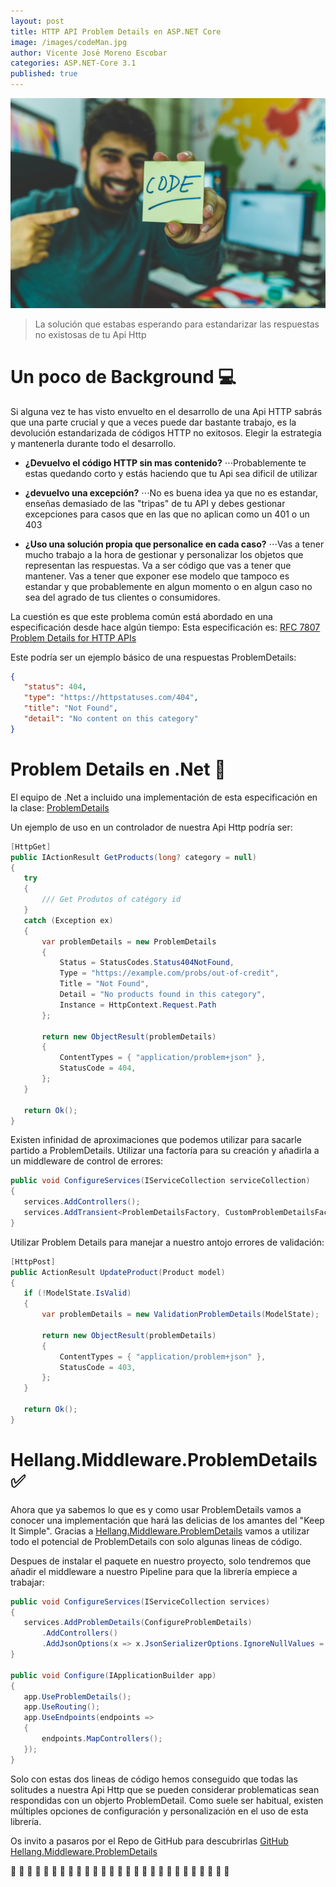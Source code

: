 ```yaml
---
layout: post
title: HTTP API Problem Details en ASP.NET Core
image: /images/codeMan.jpg
author: Vicente José Moreno Escobar
categories: ASP.NET-Core 3.1
published: true 
---
```

![code](/images/codeMan.jpg)
> La solución que estabas esperando para estandarizar las respuestas no existosas de tu Api Http

# Un poco de Background  💻

Si alguna vez te has visto envuelto en el desarrollo de una Api HTTP sabrás que una parte crucial y que a veces puede dar bastante trabajo, es la devolución estandarizada de códigos HTTP no exitosos. 
Elegir la estrategia y mantenerla durante todo el desarrollo.

* **¿Devuelvo el código HTTP sin mas contenido?**
⋅⋅⋅Probablemente te estas quedando corto y estás haciendo que tu Api sea dificil de utilizar

* **¿devuelvo una excepción?**
⋅⋅⋅No es buena idea ya que no es estandar, enseñas demasiado de las "tripas" de tu API y debes gestionar excepciones para casos que en las que no aplican como un 401 o un 403

* **¿Uso una solución propia que personalice en cada caso?**
⋅⋅⋅Vas  a tener mucho trabajo a la hora de gestionar y personalizar los objetos que representan las respuestas. Va a ser código que vas a tener que mantener. Vas a tener que exponer ese modelo que tampoco es estandar y que probablemente en algun momento o en algun caso no sea del agrado de tus clientes o consumidores. 

 La cuestión es que este problema común está abordado en una especificación desde hace algún tiempo:
 Esta especificación es: [RFC 7807 Problem Details for HTTP APIs ](https://tools.ietf.org/html/rfc7807)

 Este podría ser un ejemplo básico de una respuestas ProblemDetails:
 ```json
{
    "status": 404,
    "type": "https://httpstatuses.com/404",
    "title": "Not Found",
    "detail": "No content on this category"
}
```

# Problem Details en .Net 🍕

El equipo de .Net a incluido una implementación de esta especificación en la clase: [ProblemDetails](https://docs.microsoft.com/en-us/dotnet/api/microsoft.aspnetcore.mvc.problemdetails?view=aspnetcore-2.2)

Un ejemplo de uso en un controlador de nuestra Api Http podría ser:
 ```c#
 [HttpGet]
public IActionResult GetProducts(long? category = null)
{
    try
    {
        /// Get Produtos of catégory id
    }
    catch (Exception ex)
    {
        var problemDetails = new ProblemDetails
        {
            Status = StatusCodes.Status404NotFound,
            Type = "https://example.com/probs/out-of-credit",
            Title = "Not Found",
            Detail = "No products found in this category",
            Instance = HttpContext.Request.Path
        };

        return new ObjectResult(problemDetails)
        {
            ContentTypes = { "application/problem+json" },
            StatusCode = 404,
        };
    }

    return Ok();
}
```

Existen infinidad de aproximaciones que podemos utilizar para sacarle partido a ProblemDetails. Utilizar una factoría para su creación y añadirla a un middleware de control de errores:

 ```c#
 public void ConfigureServices(IServiceCollection serviceCollection)
{
    services.AddControllers();
    services.AddTransient<ProblemDetailsFactory, CustomProblemDetailsFactory>();
}
 ```

 Utilizar Problem Details para manejar a nuestro antojo errores de validación:

 ```c#
 [HttpPost]
public ActionResult UpdateProduct(Product model)
{
    if (!ModelState.IsValid)
    {
        var problemDetails = new ValidationProblemDetails(ModelState);

        return new ObjectResult(problemDetails)
        {
            ContentTypes = { "application/problem+json" },
            StatusCode = 403,
        };
    }

    return Ok();
}
 ```

 
# Hellang.Middleware.ProblemDetails ✅

Ahora que ya sabemos lo que es y como usar ProblemDetails vamos a conocer una implementación que hará las delicias de los amantes del "Keep It Simple".
Gracias a [Hellang.Middleware.ProblemDetails](https://www.nuget.org/packages/Hellang.Middleware.ProblemDetails) vamos a utilizar todo el potencial de ProblemDetails con solo algunas lineas de código.

Despues de instalar el paquete en nuestro proyecto, solo tendremos que añadir el middleware a nuestro Pipeline para que la librería empiece a trabajar:
 
 ```c#
public void ConfigureServices(IServiceCollection services)
{
    services.AddProblemDetails(ConfigureProblemDetails)
        .AddControllers()
        .AddJsonOptions(x => x.JsonSerializerOptions.IgnoreNullValues = true);
}

 public void Configure(IApplicationBuilder app)
{
    app.UseProblemDetails();
    app.UseRouting();
    app.UseEndpoints(endpoints =>
    {
        endpoints.MapControllers();
    });
}

```
Solo con estas dos lineas de código hemos conseguido que todas las solitudes a nuestra Api Http que se pueden considerar problematicas sean respondidas con un objerto ProblemDetail. 
Como suele ser habitual, existen múltiples opciones de configuración y personalización en el uso de esta librería. 

Os invito a pasaros por el Repo de GitHub para descubrirlas [GitHub Hellang.Middleware.ProblemDetails](https://github.com/khellang/Middleware) 

🍺 🍹 🍺 🍹 🍺 🍹 🍺 🍹 🍺 🍹 🍺 🍹 🍺 🍹 🍺 🍹 🍺 🍹  🍹 🍺 🍹 🍺 🍹 🍺 🍹 🍺 🍹 